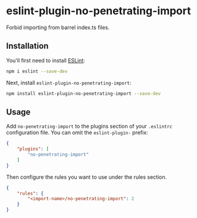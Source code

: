 # eslint-plugin-no-penetrating-import

Forbid importing from barrel index.ts files.

## Installation

You'll first need to install [ESLint](https://eslint.org/):

```sh
npm i eslint --save-dev
```

Next, install `eslint-plugin-no-penetrating-import`:

```sh
npm install eslint-plugin-no-penetrating-import --save-dev
```

## Usage

Add `no-penetrating-import` to the plugins section of your `.eslintrc` configuration file. You can omit the `eslint-plugin-` prefix:

```json
{
    "plugins": [
        "no-penetrating-import"
    ]
}
```


Then configure the rules you want to use under the rules section.

```json
{
    "rules": {
        "<import-name>/no-penetrating-import": 2
    }
}
```
